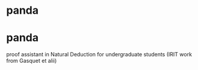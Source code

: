 # panda
# panda
proof assistant in Natural Deduction for undergraduate students (IRIT work from Gasquet et alii)  

